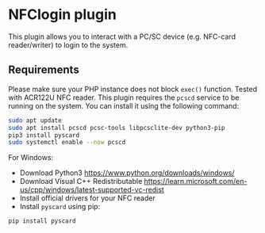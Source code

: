 # NFClogin plugin

This plugin allows you to interact with a PC/SC device (e.g. NFC-card reader/writer) to login to the system.

## Requirements

Please make sure your PHP instance does not block `exec()` function. Tested with ACR122U NFC reader.
This plugin requires the `pcscd` service to be running on the system. You can install it using the following command:

```bash
sudo apt update
sudo apt install pcscd pcsc-tools libpcsclite-dev python3-pip
pip3 install pyscard
sudo systemctl enable --now pcscd

```

For Windows:

- Download Python3 <https://www.python.org/downloads/windows/>
- Download Visual C++ Redistributable <https://learn.microsoft.com/en-us/cpp/windows/latest-supported-vc-redist>
- Install official drivers for your NFC reader
- Install `pyscard` using pip:
```bash
pip install pyscard
```
